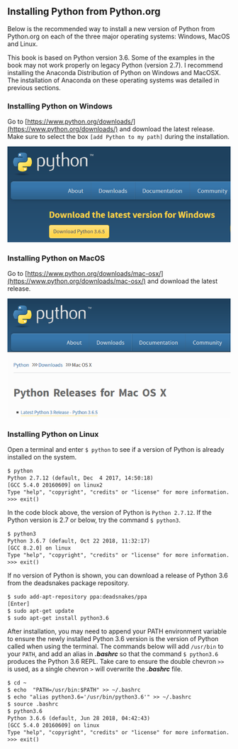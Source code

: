 
## Installing Python from Python.org
Below is the recommended way to install a new version of Python from Python.org on each of the three major operating systems: Windows, MacOS and Linux.

This book is based on Python version 3.6.  Some of the examples in the book may not work properly on legacy Python (version 2.7).  I recommend installing the Anaconda Distribution of Python on Windows and MacOSX. The installation of Anaconda on these operating systems was detailed in previous sections.
### Installing Python on Windows

Go to [https://www.python.org/downloads/](https://www.python.org/downloads/) and download the latest release. Make sure to select the box ```[add Python to my path]``` during the installation. 

![Python.org download for Windows](images/python_dot_org_windows_download.PNG)
### Installing Python on MacOS

Go to [https://www.python.org/downloads/mac-osx/](https://www.python.org/downloads/mac-osx/) and download the latest release. 

![Python.org download for MacOS](images/python_dot_org_macos_download.PNG)
### Installing Python on Linux

Open a terminal and enter ```$ python``` to see if a version of Python is already installed on the system.

```text
$ python
Python 2.7.12 (default, Dec  4 2017, 14:50:18)
[GCC 5.4.0 20160609] on linux2
Type "help", "copyright", "credits" or "license" for more information.
>>> exit()
```

In the code block above, the version of Python is ```Python 2.7.12```. If the Python version is 2.7 or below, try the command ```$ python3```.

```text
$ python3
Python 3.6.7 (default, Oct 22 2018, 11:32:17) 
[GCC 8.2.0] on linux
Type "help", "copyright", "credits" or "license" for more information.
>>> exit()
```

If no version of Python is shown, you can download a release of Python 3.6 from the deadsnakes package repository.

```text
$ sudo add-apt-repository ppa:deadsnakes/ppa
[Enter]
$ sudo apt-get update
$ sudo apt-get install python3.6
```

After installation, you may need to append your PATH environment variable to ensure the newly installed Python 3.6 version is the version of Python called when using the terminal. The commands below will add ```/usr/bin``` to your ```PATH```, and add an alias in **_.bashrc_** so that the command ```$ python3.6``` produces the Python 3.6 REPL. Take care to ensure the double chevron ```>>``` is used, as a single chevron ```>``` will overwrite the **_.bashrc_** file.

```text
$ cd ~
$ echo  "PATH=/usr/bin:$PATH" >> ~/.bashrc 
$ echo "alias python3.6='/usr/bin/python3.6'" >> ~/.bashrc
$ source .bashrc
$ python3.6
Python 3.6.6 (default, Jun 28 2018, 04:42:43)
[GCC 5.4.0 20160609] on linux
Type "help", "copyright", "credits" or "license" for more information.
>>> exit()
```
 

